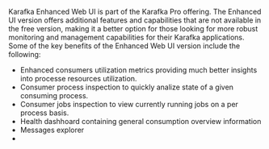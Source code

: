 Karafka Enhanced Web UI is part of the Karafka Pro offering. The Enhanced UI version offers additional features and capabilities that are not available in the free version, making it a better option for those looking for more robust monitoring and management capabilities for their Karafka applications. Some of the key benefits of the Enhanced Web UI version include the following:

- Enhanced consumers utilization metrics providing much better insights into processe resources utilization.
- Consumer process inspection to quickly analize state of a given consuming process.
- Consumer jobs inspection to view currently running jobs on a per process basis.
- Health dashhoard containing general consumption overview information
- Messages explorer
- 
